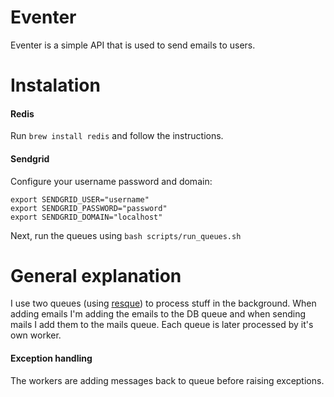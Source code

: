 # Eventer

Eventer is a simple API that is used to send emails to users.

# Instalation
#### Redis
Run `brew install redis` and follow the instructions.

#### Sendgrid
Configure your username password and domain:
```
export SENDGRID_USER="username"
export SENDGRID_PASSWORD="password"
export SENDGRID_DOMAIN="localhost"
```


Next, run the queues using
`bash scripts/run_queues.sh`

# General explanation
I use two queues (using [resque](https://github.com/resque/resque)) to process stuff in the background. When adding emails I'm adding the emails to the DB queue and when sending mails I add them to the mails queue. Each queue is later processed by it's own worker.

#### Exception handling
The workers are adding messages back to queue before raising exceptions.

